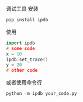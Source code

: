 调试工具
安装
```cpp
pip install ipdb
```

使用
```cpp
import ipdb
# some code
x = 10
ipdb.set_trace()
y = 20
# other code
```

或者使用命令行
```cpp
python -m ipdb your_code.py
```